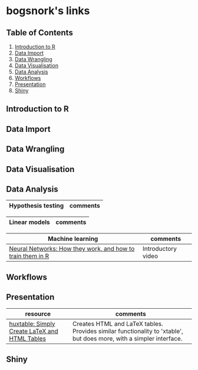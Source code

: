 # bogsnork's links

## Table of Contents
1. [Introduction to R](#introR)
2. [Data Import](#import)
3. [Data Wrangling](#wrangling)
4. [Data Visualisation](#dataviz)
5. [Data Analysis](#analysis)
6. [Workflows](#workflow)
7. [Presentation](#pres)
8. [Shiny](#shiny)


## Introduction to R <a name="introR"></a>


## Data Import <a name="import"></a>


## Data Wrangling <a name="wrangling"></a>


## Data Visualisation <a name="dataviz"></a>


## Data Analysis <a name="analysis"></a>
|Hypothesis testing | comments |
|----|----|

|Linear models | comments |
|----|----|


|Machine learning | comments |
|----|----|
|[Neural Networks: How they work, and how to train them in R](http://blog.revolutionanalytics.com/2017/03/neural-networks-r.html)| Introductory video|


## Workflows <a name="workflow"></a>


## Presentation <a name="pres"></a>

|resource | comments |
|----|----|
|[huxtable: Simply Create LaTeX and HTML Tables](https://cran.r-project.org/package=huxtable)|Creates HTML and LaTeX tables. Provides similar functionality to 'xtable', but does more, with a simpler interface.|

## Shiny <a name="shiny"></a>
